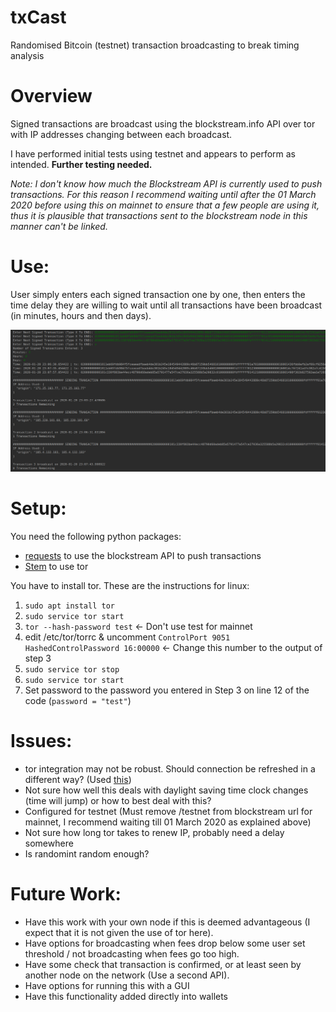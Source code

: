 # txCast
Randomised Bitcoin (testnet) transaction broadcasting to break timing analysis

# Overview
Signed transactions are broadcast using the blockstream.info API over tor with IP addresses changing between each broadcast.

I have performed initial tests using testnet and appears to perform as intended. **Further testing needed.**

*Note: I don't know how much the Blockstream API is currently used to push transactions. For this reason I recommend waiting until after the 01 March 2020 before using this on mainnet to ensure that a few people are using it, thus it is plausible that transactions sent to the blockstream node in this manner can't be linked.*

# Use:
User simply enters each signed transaction one by one, then enters the time delay they are willing to wait until all transactions have been broadcast (in minutes, hours and then days). 

![](/txCast.png)

# Setup:
You need the following python packages:
- [requests](https://2.python-requests.org/en/master/) to use the blockstream API to push transactions
- [Stem](https://stem.torproject.org/) to use tor

You have to install tor. These are the instructions for linux:
1. `sudo apt install tor`
2. `sudo service tor start`
3. `tor --hash-password test` <- Don't use test for mainnet
4. edit /etc/tor/torrc & uncomment
       `ControlPort 9051`
       `HashedControlPassword 16:00000` <- Change this number to the output of step 3
5. `sudo service tor stop`
6. `sudo service tor start`
7. Set password to the password you entered in Step 3 on line 12 of the code (`password = "test"`)

# Issues:
- tor integration may not be robust. Should connection be refreshed in a different way? (Used [this](https://techmonger.github.io/68/tor-new-ip-python/))
- Not sure how well this deals with daylight saving time clock changes (time will jump) or how to best deal with this?
- Configured for testnet (Must remove /testnet from blockstream url for mainnet, I recommend waiting till 01 March 2020 as explained above)
- Not sure how long tor takes to renew IP, probably need a delay somewhere
- Is randomint random enough?

# Future Work:
- Have this work with your own node if this is deemed advantageous (I expect that it is not given the use of tor here).
- Have options for broadcasting when fees drop below some user set threshold / not broadcasting when fees go too high.
- Have some check that transaction is confirmed, or at least seen by another node on the network (Use a second API).
- Have options for running this with a GUI
- Have this functionality added directly into wallets
